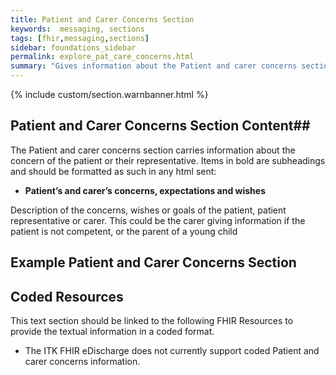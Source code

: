 ```yaml
---
title: Patient and Carer Concerns Section
keywords:  messaging, sections
tags: [fhir,messaging,sections]
sidebar: foundations_sidebar
permalink: explore_pat_care_concerns.html
summary: "Gives information about the Patient and carer concerns section"
---
```


{% include custom/section.warnbanner.html %}

## Patient and Carer Concerns Section Content##
The Patient and carer concerns section carries information about the concern of the patient or their representative. Items in bold are subheadings and should be formatted as such in any html sent:

- **Patient’s and carer’s concerns, expectations and wishes**

Description of the concerns, wishes or goals of the patient, patient representative or carer. This could be the carer giving information if the patient is not competent, or the parent of a young child

## Example Patient and Carer Concerns Section ##

<script src="https://gist.github.com/IOPS-DEV/cd418195a1684f2148936dec94a40842.js"></script>

## Coded Resources ##

This text section should be linked to the following FHIR Resources to provide the textual information in a coded format.

- The ITK FHIR eDischarge does not currently support coded Patient and carer concerns information.






